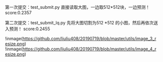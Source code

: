 第一次提交：test_submit.py
直接读取大图，一边取512*512块，一边预测！
score:0.2357

第二次提交：test_submit_lq.py
先将大图切割为512 *512 的小图，然后再依次送入预测！
score:0.2455


!inmage(https://github.com/liuliu408/20190719/blob/master/utils/image_3_resize.png)
!inmage(https://github.com/liuliu408/20190719/blob/master/utils/image_4_resize.png)
